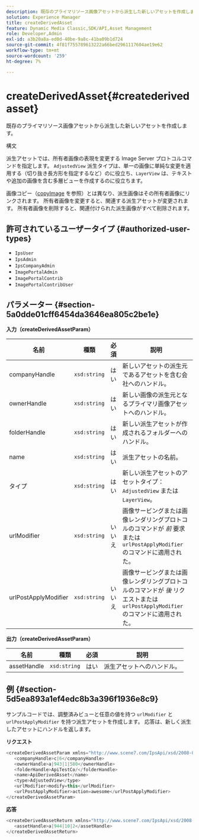 ```yaml
---
description: 既存のプライマリソース画像アセットから派生した新しいアセットを作成します。
solution: Experience Manager
title: createDerivedAsset
feature: Dynamic Media Classic,SDK/API,Asset Management
role: Developer,Admin
exl-id: a3b20a8a-ed0d-40be-9a8c-41ba09b1d724
source-git-commit: 4f81f755789613222a66bed2961117604ae19e62
workflow-type: tm+mt
source-wordcount: '259'
ht-degree: 7%

---
```


# createDerivedAsset{#createderivedasset}

既存のプライマリソース画像アセットから派生した新しいアセットを作成します。

構文

<!--<a id="section_FE43FF204ED644C2AC901AF45982E942"></a>-->

派生アセットでは、所有者画像の表現を変更する Image Server プロトコルコマンドを指定します。 `AdjustedView` 派生タイプは、単一の画像に単純な変更を適用する（切り抜き長方形を指定するなど）のに役立ち、`LayerView` は、テキストや追加の画像を含む多層ビューを作成するのに役立ちます。

画像コピー（[copyImage](../../../operations/c-operations-intro/c-methods/r-copy-image.md#reference-0785131e690b4ad08be69172023f35d0) を参照）とは異なり、派生画像はその所有者画像にリンクされます。 所有者画像を変更すると、関連する派生アセットが変更されます。 所有者画像を削除すると、関連付けられた派生画像がすべて削除されます。

## 許可されているユーザータイプ {#authorized-user-types}

* `IpsUser`
* `IpsAdmin`
* `IpsCompanyAdmin`
* `ImagePortalAdmin`
* `ImagePortalContrib`
* `ImagePortalContribUser`

## パラメーター {#section-5a0dde01cff6454da3646ea805c2be1e}

**入力（createDerivedAssetParam）**

| 名前 | 種類 | 必須 | 説明 |
|---|---|---|---|
| companyHandle | `xsd:string` | はい | 新しいアセットの派生元であるアセットを含む会社へのハンドル。 |
| ownerHandle | `xsd:string` | はい | 新しい画像の派生元となるプライマリ画像アセットへのハンドル。 |
| folderHandle | `xsd:string` | はい | 新しい派生アセットが作成されるフォルダーへのハンドル。 |
| name | `xsd:string` | はい | 派生アセットの名前。 |
| タイプ | `xsd:string` | はい | 新しい派生アセットのアセットタイプ：`AdjustedView` または `LayerView`。 |
| urlModifier | `xsd:string` | いいえ | 画像サービングまたは画像レンダリングプロトコルのコマンドが *前* 要求または `urlPostApplyModifier` のコマンドに適用された。 |
| urlPostApplyModifier | `xsd:string` | いいえ | 画像サービングまたは画像レンダリングプロトコルのコマンドが *後* リクエストまたは `urlPostApplyModifier` のコマンドに適用された。 |

**出力（createDerivedAssetParam）**

| 名前 | 種類 | 必須 | 説明 |
|---|---|---|---|
| assetHandle | `xsd:string` | はい | 派生アセットへのハンドル。 |

## 例 {#section-5d5ea893a1ef4edc8b3a396f1936e8c9}

サンプルコードでは、調整済みビューと任意の値を持つ `urlModifier` と `urlPostApplyModifier` を持つ派生アセットを作成します。 応答は、新しく派生したアセットにハンドルを返します。

**リクエスト**

```java
<createDerivedAssetParam xmlns="http://www.scene7.com/IpsApi/xsd/2008-01-15">
   <companyHandle>c|6</companyHandle>
   <ownerHandle>a|943|1|580</ownerHandle>
   <folderHandle>ApiTestCo/</folderHandle>
   <name>ApiDerivedAsset</name>
   <type>AdjustedView</type>
   <urlModifier>modify=this</urlModifier>
   <urlPostApplyModifier>action=awesome</urlPostApplyModifier>
</createDerivedAssetParam>
```

**応答**

```java
<createDerivedAssetReturn xmlns="http://www.scene7.com/IpsApi/xsd/2008-01-15">
   <assetHandle>a|944|10|2</assetHandle>
</createDerivedAssetReturn>
```
